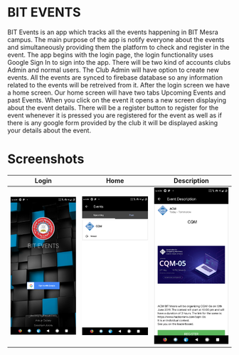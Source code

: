 # BIT EVENTS #

BIT Events is an app which tracks all the events happening in BIT Mesra campus. The main purpose of the app is notify everyone about the events and simultaneously providing them the platform to check and register in the event. The app begins with the login page, the login functionality uses Google Sign In to sign into the app. There will be two kind of accounts clubs Admin and normal users. The Club Admin will have option to create new events. All the events are synced to firebase database so any information related to the events will be retreived from it. After the login screen we have a home screen. Our home screen will have two tabs Upcoming Events and past Events. When you click on the event it opens a new screen displaying about the event details. There will be a register button to register for the event whenever it is pressed you are registered for the event as well as if there is any google form provided by the club it will be displayed asking your details about the event.

# Screenshots 

| Login      | Home      |Description    |
|------------|-------------|-------------| 
<img src="screenshots/login.png" width="250"> | <img src="screenshots/home.png" width="250"> | <img src="screenshots/description.png" width="250">
